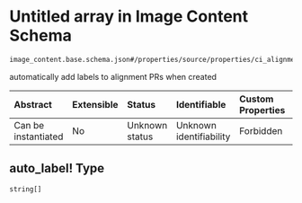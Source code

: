 # Untitled array in Image Content Schema

```txt
image_content.base.schema.json#/properties/source/properties/ci_alignment/properties/streams_prs/properties/auto_label!
```

automatically add labels to alignment PRs when created

| Abstract            | Extensible | Status         | Identifiable            | Custom Properties | Additional Properties | Access Restrictions | Defined In                                                                                        |
| :------------------ | :--------- | :------------- | :---------------------- | :---------------- | :-------------------- | :------------------ | :------------------------------------------------------------------------------------------------ |
| Can be instantiated | No         | Unknown status | Unknown identifiability | Forbidden         | Allowed               | none                | [image\_content.base.schema.json\*](../out/image_content.base.schema.json "open original schema") |

## auto\_label! Type

`string[]`
